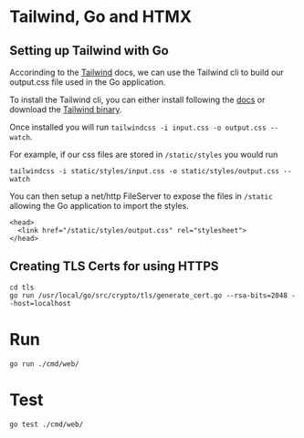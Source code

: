 # Tailwind, Go and HTMX

## Setting up Tailwind with Go

Accorinding to the [Tailwind](https://tailwindcss.com/docs/installation) docs, we can use the Tailwind cli to build our output.css file used in the Go application.

To install the Tailwind cli, you can either install following the [docs](https://tailwindcss.com/docs/installation) or download the [Tailwind binary](https://tailwindcss.com/blog/standalone-cli).

Once installed you will run
`tailwindcss -i input.css -o output.css --watch`.

For example, if our css files are stored in `/static/styles` you would run

```
tailwindcss -i static/styles/input.css -o static/styles/output.css --watch
```

You can then setup a net/http FileServer to expose the files in `/static` allowing the Go application to import the styles.

```
<head>
  <link href="/static/styles/output.css" rel="stylesheet">
</head>
```

## Creating TLS Certs for using HTTPS

```
cd tls
go run /usr/local/go/src/crypto/tls/generate_cert.go --rsa-bits=2048 --host=localhost
```

# Run

`go run ./cmd/web/`

# Test

`go test ./cmd/web/`
